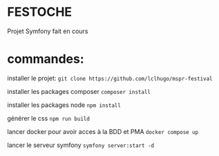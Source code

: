 # FESTOCHE

Projet Symfony fait en cours

# commandes:

installer le projet:
`git clone https://github.com/lclhugo/mspr-festival`

installer les packages composer
`composer install`

installer les packages node
`npm install`

générer le css 
`npm run build`

lancer docker pour avoir acces à la BDD et PMA 
`docker compose up`

lancer le serveur symfony
`symfony server:start -d`
